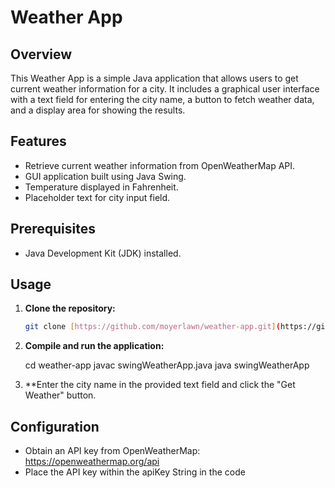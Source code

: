 # Weather App

## Overview

This Weather App is a simple Java application that allows users to get current weather information for a city. It includes a graphical user interface with a text field for entering the city name, a button to fetch weather data, and a display area for showing the results.

## Features

- Retrieve current weather information from OpenWeatherMap API.
- GUI application built using Java Swing.
- Temperature displayed in Fahrenheit.
- Placeholder text for city input field.

## Prerequisites

- Java Development Kit (JDK) installed.

## Usage

1. **Clone the repository:**

   ```bash
   git clone [https://github.com/moyerlawn/weather-app.git](https://github.com/MoyerLawn/JavaWeatherApp)

2. **Compile and run the application:**

   cd weather-app
   javac swingWeatherApp.java
   java swingWeatherApp

3. **Enter the city name in the provided text field and click the "Get Weather" button.

## Configuration

- Obtain an API key from OpenWeatherMap: https://openweathermap.org/api
- Place the API key within the apiKey String in the code


